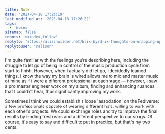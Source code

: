 ```yaml
---
title: Note
date: '2023-04-18 17:26:19'
last_modified_at: '2023-04-18 17:26:22'
tags: 
  - 'Notes'
sitemap: false
robots: 'noindex,follow'
replyto: 'https://alisonwilder.net/blix-byrd-ix-thoughts-on-wrapping-up-an-album/'
replytouser: '@alison'
---
```

I'm quite familiar with the feelings you're describing here, including the struggle to let go of being in control of the music production cycle from start to finish. However, when I actually did let go, I decidedly learned things. I know the way my brain is wired allows me to mix and master music of mine as if I were a different professional at each stage — however, I saw a pro master engineer work on my album, finding and enhancing nuances that I couldn't hear, thus significantly improving my work.

Sometimes I think we could establish a loose 'association' on the Fediverse: a few professionals capable of wearing different hats, willing to work with each other's projects. We could exchange roles and try to improve the final results by lending fresh ears and a different perspective to our songs. Of course, it's easy to say and difficult to put in practice, but that's my two cents.